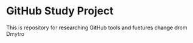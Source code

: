 # GitHub Study Project
This is repository for researching GitHub tools and fuetures
change drom Dmytro
